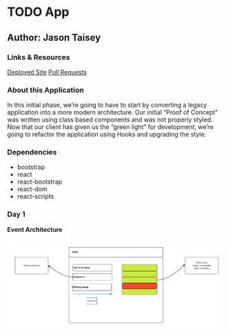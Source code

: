 # TODO App

## Author: Jason Taisey

### Links & Resources

[Deployed Site](https://friendly-ramanujan-1fdaa1.netlify.app/)
[Pull Requests](https://github.com/JTaisey389/todo/pull/1)

### About this Application

In this initial phase, we’re going to have to start by converting a legacy application into a more modern architecture. Our initial “Proof of Concept” was written using class based components and was not properly styled. Now that our client has given us the “green light” for development, we’re going to refactor the application using Hooks and upgrading the style.

### Dependencies
 
- bootstrap
- react
- react-bootstrap
- react-dom
- react-scripts

### Day 1

**Event Architecture**

![Link](Assets/Todo_UML.jpg)
